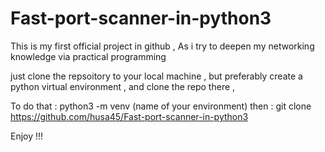 # Fast-port-scanner-in-python3
This is my first official project in github  , As i try to deepen my networking knowledge via practical programming 

just clone the repsoitory to your local machine ,
but preferably create a python virtual environment , and clone the repo there , 

To do that :
python3 -m venv (name of your environment)
then : 
git clone   https://github.com/husa45/Fast-port-scanner-in-python3 

Enjoy !!!
